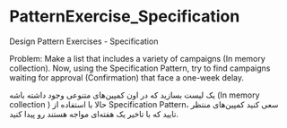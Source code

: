 # PatternExercise_Specification
Design Pattern Exercises - Specification

Problem: Make a list that includes a variety of campaigns (In memory collection).
Now, using the Specification Pattern, try to find campaigns waiting for approval (Confirmation) that face a one-week delay.

یک لیست بسازید که در اون کمپین‌های متنوعی وجود داشته باشه (In memory collection ) 
حالا با استفاده از Specification Pattern، سعی کنید کمپین‌های منتظر تایید که با تاخیر یک هفته‌ای مواجه هستند رو پیدا کنید.
